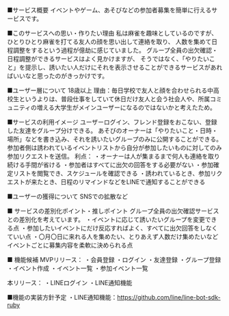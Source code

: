 ■サービス概要
イベントやゲーム、あそびなどの参加者募集を簡単に行えるサービスです。

■このサービスへの思い・作りたい理由
私は麻雀を趣味としているのですが、ひとりひとり麻雀を打てる友人の顔を思い出して連絡を取り、
人数を集めて日程調整をするという過程が億劫に感じていました。
グループ全員の出欠確認・日程調整ができるサービスはよく見かけますが、
そうではなく、「やりたいこと」を提示し、誘いたい人だけにそれを表示させることができるサービスがあればいいなと思ったのがきっかけです。

■ユーザー層について
18歳以上
理由：毎日学校で友人と顔を合わせられる中高校生というよりは、普段仕事をしていて休日だけ友人と会う社会人や、所属コミュニティの増える大学生がメインユーザーになるのではないかと考えたため。

■サービスの利用イメージ
ユーザーログイン、フレンド登録をおこない、登録した友達をグループ分けできる。
あそびのオーナーは「やりたいこと・日時・場所」などを書き込み、それを誘いたいグループのみに公開することができる。
参加者側は誘われているイベントリストから自分が参加したいものに対してのみ参加リクエストを送信。
利点：
・オーナーは人が集まるまで何人も連絡を取り続ける手間が省ける
・参加者はすべてに出欠の回答をする必要がない
・参加確定リストを閲覧でき、スケジュールを確認できる
・誘われているとき、参加リクエストが来たとき、日程のリマインドなどをLINEで通知することができる

■ユーザーの獲得について
SNSでの拡散など

■ サービスの差別化ポイント・推しポイント
グループ全員の出欠確認サービスとの差別化を考えています。
・イベントに応じて誘いたいグループを変更できる点
・参加したいイベントにだけ反応すればよく、すべてに出欠回答をしなくていい点
・〇月〇日に来れる人を集めたい、とりあえず人数だけ集めたいなどイベントごとに募集内容を柔軟に決められる点

■ 機能候補
MVPリリース：
・会員登録
・ログイン
・友達登録
・グループ登録
・イベント作成
・イベント一覧
・参加イベント一覧

本リリース：
・LINEログイン
・LINE通知機能

■機能の実装方針予定
・LINE通知機能：https://github.com/line/line-bot-sdk-ruby
